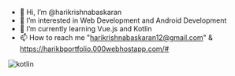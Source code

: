 - 👋 Hi, I’m @harikrishnabaskaran
- 👀 I’m interested in Web Development and Android Development
- 🌱 I’m currently learning Vue.js and Kotlin
- 📫 How to reach me "harikrishnabaskaran12@gmail.com" & https://harikbportfolio.000webhostapp.com/#


![kotlin](https://github.com/harikrishnabaskaran/harikrishnabaskaran/assets/136921665/1c32ffb9-f919-4daf-a5f2-2ffe0ae3397f)
